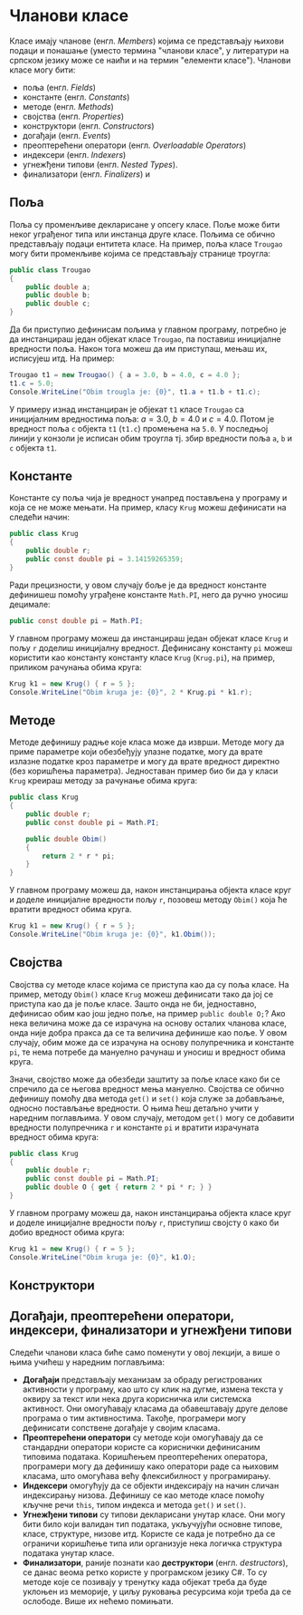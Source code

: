 # Чланови класе

Класе имају чланове (енгл. *Members*) којима се представљају њихови подаци и
понашање (уместо термина "чланови класе", у литератури на српском језику може
се наићи и на термин "елементи класе"). Чланови класе могу бити:

* поља (енгл. *Fields*)
* константе (енгл. *Constants*)
* методе (енгл. *Methods*)
* својства (енгл. *Properties*)
* конструктори (енгл. *Constructors*)
* догађаји (енгл. *Events*)
* преоптерећени оператори (енгл. *Overloadable Operators*)
* индексери (енгл. *Indexers*)
* угнежђени типови (енгл. *Nested Types*).
* финализатори (енгл. *Finalizers*) и

## Поља

Поља су променљиве декларисане у опсегу класе. Поље може бити неког уграђеног
типа или инстанца друге класе. Пољима се обично представљају подаци ентитета
класе. На пример, поља класе `Trougao` могу бити променљиве којима се
представљају странице троугла:

```cs
public class Trougao
{
    public double a;
    public double b;
    public double c;
}
```

Да би приступио дефинисам пољима у главном програму, потребно је да
инстанцираш један објекат класе `Trougao`, па поставиш иницијалне вредности
поља. Након тога можеш да им приступаш, мењаш их, исписујеш итд. На пример:

```cs
Trougao t1 = new Trougao() { a = 3.0, b = 4.0, c = 4.0 };
t1.c = 5.0;
Console.WriteLine("Obim trougla je: {0}", t1.a + t1.b + t1.c);
```

У примеру изнад инстанциран је објекат `t1` класе `Trougao` са иницијалним
вредностима поља: $a=3.0$, $b=4.0$ и $c=4.0$. Потом је вредност поља `c`
објекта `t1` (`t1.c`) промењена на `5.0`. У последњој линији у конзоли је
исписан обим троугла тј. збир вредности поља `a`, `b` и `c` објекта `t1`.

## Константе

Константе су поља чија је вредност унапред постављена у програму и која се не
може мењати. На пример, класу `Krug` можеш дефинисати на следећи начин:

```cs
public class Krug
{
    public double r;
    public const double pi = 3.14159265359;
}
```

Ради прецизности, у овом случају боље је да вредност константе дефинишеш помоћу
уграђене константе `Math.PI`, него да ручно уносиш децимале:

```cs
public const double pi = Math.PI;
```

У главном програму можеш да инстанцираш један објекат класе `Krug` и пољу `r`
доделиш иницијалну вредност. Дефинисану константу `pi` можеш користити као
константу константу класе `Krug` (`Krug.pi`), на пример, приликом рачунања
обима круга:

```cs
Krug k1 = new Krug() { r = 5 };
Console.WriteLine("Obim kruga je: {0}", 2 * Krug.pi * k1.r);
```

## Методе

Методе дефинишу радње које класа може да изврши. Методе могу да приме параметре
који обезбеђују улазне податке, могу да врате излазне податке кроз параметре и
могу да врате вредност директно (без коришћења параметра). Једноставан пример
био би да у класи `Krug` креираш методу за рачунање обима круга:

```cs
public class Krug
{
    public double r;
    public const double pi = Math.PI;

    public double Obim()
    {
        return 2 * r * pi;
    }
}
```

У главном програму можеш да, након инстанцирања објекта класе круг и доделе
иницијалне вредности пољу `r`, позовеш методу `Obim()` која ће вратити вредност
обима круга.

```cs
Krug k1 = new Krug() { r = 5 };
Console.WriteLine("Obim kruga je: {0}", k1.Obim());
```

## Својства

Својства су методе класе којима се приступа као да су поља класе. На пример,
методу `Obim()` класе `Krug` можеш дефинисати тако да јој се приступа као да је
поље класе. Зашто онда не би, једноставно, дефинисао обим као још једно поље,
на пример `public double O;`? Ако нека величина може да се израчуна на основу
осталих чланова класе, онда није добра пракса да се та величина дефинише као
поље. У овом случају, обим може да се израчуна на основу полупречника и
константе `pi`, те нема потребе да мануелно рачунаш и уносиш и вредност обима
круга.

Значи, својство може да обезбеди заштиту за поље класе како би се спречило да
се његова вредност мења мануелно. Својства се обично дефинишу помоћу два метода
`get()` и `set()` која служе за добављање, односно постављање вредности. О њима
ћеш детаљно учити у наредним поглављима. У овом случају, методом `get()` могу
се добавити вредности полупречника `r` и константе `pi` и вратити израчуната
вредност обима круга:

```cs
public class Krug
{
    public double r;
    public const double pi = Math.PI;
    public double O { get { return 2 * pi * r; } }
}
```

У главном програму можеш да, након инстанцирања објекта класе круг и доделе
иницијалне вредности пољу `r`, приступиш својсту `O` како би добио вредност
обима круга:

```cs
Krug k1 = new Krug() { r = 5 };
Console.WriteLine("Obim kruga je: {0}", k1.O);
```

## Конструктори

## Догађаји, преоптерећени оператори, индексери, финализатори и угнежђени типови

Следећи чланови класа биће само поменути у овој лекцији, а више о њима учићеш у
наредним поглављима:

* **Догађаји** представљају механизам за обраду регистрованих активности у
програму, као што су клик на дугме, измена текста у оквиру за текст или нека
друга корисничка или системска активност. Они омогућавају класама да
обавештавају друге делове програма о тим активностима. Такође, програмери могу
дефинисати сопствене догађаје у својим класама.
* **Преоптерећени оператори** су методе који омогућавају да се стандардни
оператори користе са кориснички дефинисаним типовима података. Коришћењем
преоптерећених оператора, програмери могу да дефинишу како оператори раде са
њиховим класама, што омогућава већу флексибилност у програмирању.
* **Индексери** омогућују да се објекти индексирају на начин сличан индексирању
низова. Дефинишу се као методе класе помоћу кључне речи `this`, типом индекса и
метода `get()` и `set()`.
* **Угнежђени типови** су типови декларисани унутар класе. Они могу бити било
који валидан тип података, укључујући основне типове, класе, структуре, низове
итд. Користе се када је потребно да се ограничи коришћење типа или организује
нека логичка структура података унутар класе.
* **Финализатори**, раније познати као **деструктори** (енгл. *destructors*),
се данас веома ретко користе у програмском језику C#. То су методе које се
позивају у тренутку када објекат треба да буде уклоњен из меморије, у циљу
руковања ресурсима који треба да се ослободе. Више их нећемо помињати.
